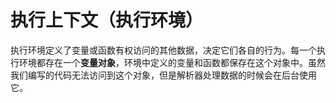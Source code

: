 # 执行上下文（执行环境）

执行环境定义了变量或函数有权访问的其他数据，决定它们各自的行为。每一个执行环境都存在一个**变量对象**，环境中定义的变量和函数都保存在这个对象中。虽然我们编写的代码无法访问到这个对象，但是解析器处理数据的时候会在后台使用它。
